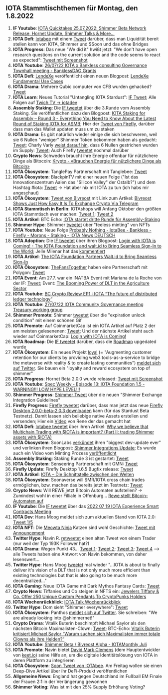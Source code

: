 ## IOTA Stammtischthemen für Montag, den 1.8.2022

1. **IF Youtube**: [IOTA Quicktakes 25.07.2022: Shimmer Beta Network Release, Hornet Update, Shimmer Talks & More...](https://www.youtube.com/watch?v=F85vsEA9Tjc)
2. **IOTA Defi**: [Iotabee](https://twitter.com/iotabee) mit einem [Tweet](https://twitter.com/iotabee/status/1551838076992880645?s=20&t=TxdDY8XygmyyFQK7B4nJCw) darüber, dass man Liquidität bereit stellen kann von IOTA, Shimmer und $Soon und das ohne Bridges
3. **IOTA Progress**: Das neue "We did it" hwißt jetzt: "We don't have open research questions on the current solution and the code seems to react as expected": [Tweet mit Screenshot](https://twitter.com/Vrom14286662/status/1551858389617197056?s=20&t=iPeLP4B3KJB0Zxe5DKBApw)
4. **IOTA Youtube**: [26/07/22 IOTA x Bankless consulting Governance Townhall meeting - BanklessDAO Grants](https://www.youtube.com/watch?v=oetKHc2Q8hg)
5. **IOTA Defi**: [LendeXe](https://twitter.com/LendeXeFinance) veröffentlicht einen neuen Blogpost: [LendeXe Fundamental Use Cases](https://medium.com/@LendeXeFinance/lendexe-fundamental-use-cases-8c58a51d8673)
6. **IOTA Drama**: Mehrere Qubic computer von CFB wurden gehacked? [Tweet](https://twitter.com/c___f___b/status/1551882986345349124?s=20&t=iPeLP4B3KJB0Zxe5DKBApw)
7. **IOTA Learn**: Neues Tutorial "Untangling IOTA Stardust": [IF Tweet](https://twitter.com/iota/status/1551930419272196099?s=20&t=ikgvPLm7rM5gHAq7_kBIqQ); Alle Folgen auf [Twich TV -> iotadev](https://www.twitch.tv/iotadev)
8. **Assembly Staking**: Die [IF tweetet](https://twitter.com/iota/status/1551915247484674050?s=20&t=ikgvPLm7rM5gHAq7_kBIqQ) über die 3.Runde vom Assembly Staking. Sie veröffentlichen dazu den Blogpost: [IOTA Staking for Assembly – Round 3 - Everything You Need to Know About the Latest  Round of Staking IOTA for ASMB](https://blog.iota.org/iota-staking-for-assembly-part-3/); Hier der [Tweet von Firefly](https://twitter.com/fireflywallet/status/1551920321686544385?s=20&t=3HycGaOGosva4sFG3a5Smg), darüber dass man das Wallet updaten muss um zu staken
9. **IOTA Drama**: Es gbit natürlich wieder einige die sich beschweren, weil sie 6 Nullen "weniger" Shimmer Token bekommen haben als gedacht: [Tweet](https://twitter.com/Kwontik/status/1552200324038942721?s=20&t=RjPbtMqj59raoAmYQta9dA); Charly Varly [weist darauf hin](https://twitter.com/c_varley/status/1551935073372495874?s=20&t=RjPbtMqj59raoAmYQta9dA), dass 6 Nullen gestrichen wurden im Supply: [Tweet](https://twitter.com/shimmernet/status/1526502979775434752?s=20&t=RjPbtMqj59raoAmYQta9dA); Auch Firefly [tweetet](https://twitter.com/fireflywallet/status/1552319343412842496?s=20&t=bLiaY5mFGYNIKth0ZfjMug) nochmal darüber
10. **Crypto News**: Schweden braucht ihre Energie offenbar für nützlichere Dinge als Bitocoin: [Krypto - «Brauchen Energie für nützlichere Dinge als Bitcoin»](https://www.cash.ch/news/politik/krypto-brauchen-energie-fuer-nuetzlichere-dinge-als-bitcoin-1990444)
11. **IOTA Ökosystem**: TanglePay Partnerschaft mit Tanglebee: [Tweet](https://twitter.com/iotabee/status/1552203231798956039?s=20&t=ey_cK5Ci__QZM5slyqnHEQ)
12. **IOTA Ökosystem**: BlackpinTV mit einer neuen Folge ("Ist das Innovationszentrum Aalen das "Silicon Valley" der Ostalb?") und dem Hashtag #iota: [Tweet](https://twitter.com/BLACKPIN_GmbH/status/1552223272665743360?s=20&t=ey_cK5Ci__QZM5slyqnHEQ) -> Hat aber nix mit IOTA zu tun (ich habs mir angeschaut)
13. **IOTA Ökosystem**: [Tweet von Bivreost](https://twitter.com/bivreost/status/1552229156913643522?s=20&t=ey_cK5Ci__QZM5slyqnHEQ) mit Link zum Artikel: [Bivreost Shows Just How Easy It Is To Exchange Crypto Via Telegram](https://blockonomi.com/bivreost-shows-just-how-easy-it-is-to-exchange-crypto-via-telegram/)
14. **IOTA Stammtisch in Berlin**: IOTAshops will Anfang Oktober den größten IOTA Stammtisch ever machen: [Tweet 1](https://twitter.com/iotashop/status/1552240131804987393?s=20&t=8Ac2rgu2UVR1ya94BvA5ig); [Tweet 2](https://twitter.com/iotashop/status/1552762695681822720?s=20&t=dVsDPk9ih0XGbbjzcoihqw)
15. **IOTA Artikel**: BTC Echo: [IOTA startet dritte Runde für Assembly-Staking](https://www.btc-echo.de/schlagzeilen/iota-startet-dritte-runde-fuer-assembly-staking-147426/)
16. **Shimmer Hype**: Shimmer [tweetet](https://twitter.com/shimmernet/status/1552277701649731584?s=20&t=bLiaY5mFGYNIKth0ZfjMug) über "feeless minting" von NFTs
17. **IOTA Youtube**: Neue Folge [Probably Nothing - IotaBee - Bankless - Firefly - Morons - Staking - IOTA News DEUTSCH](https://www.youtube.com/watch?v=FluFFwNzLZI)
18. **IOTA Adoption**: Die [IF tweetet](https://twitter.com/iota/status/1552277636612870144?s=20&t=bLiaY5mFGYNIKth0ZfjMug) über ihren Blogpost: [Login with IOTA is Coming! - The IOTA Foundation and walt.id to Bring Seamless Sign-In to the World](https://blog.iota.org/login-with-iota-walt-id/); Jelle Milenar hat das [kommentiert](https://twitter.com/JelleFm/status/1552288515727163392?s=20&t=bLiaY5mFGYNIKth0ZfjMug)
19. **IOTA Artikel**: [The IOTA Foundation Partners Walt.id to Bring Seamless Sign-In](https://news.coinxhigh.com/2022/07/28/the-iota-foundation-partners-walt-id-to-bring-seamless-sign-in/)
20. **IOTA Ökosystem**: [TheFansTogether](https://twitter.com/TheFansTogether) haben eine Partnerschaft mit Polygon: [Tweet](https://twitter.com/TheFansTogether/status/1552292367968919555?s=20&t=8Ac2rgu2UVR1ya94BvA5ig)
21. **IOTA Event**: Am 27.7. war ein INATBA Event mit Mariana de la Roche von der IF: [Tweet](https://twitter.com/INATBA_org/status/1549775529179578368?s=20&t=8Ac2rgu2UVR1ya94BvA5ig); Event: [The Booming Power of DLT in the Agriculture Sector](https://inatba.org/events-calendar/the-booming-power-of-dlt-in-the-agriculture-sector/)
22. **IOTA Youtube**: [BC Crypto Review EP1 : IOTA “The future of distributed ledger technology”](https://www.youtube.com/watch?v=ssVRyp3olNo&feature=youtu.be)
23. **IOTA Youtube**: [27/07/22 IOTA Community Governance meeting Treasury working group](https://www.youtube.com/watch?v=5frBMaCmryk&feature=youtu.be)
24. **Shimmer Promote**: Shimmer [tweetet](https://twitter.com/shimmernet/status/1552549460189876226?s=20&t=spX2X2kpGyG5jtB--RAoBA) über die "expiration unlock condition" mit einem schönen Gif
25. **IOTA Promote**: Auf CoinmarketCap ist ein IOTA Artikel auf Platz 2 der am meisten gelesenenen: [Tweet](https://twitter.com/CoinMarketCap/status/1552486457687715841?s=20&t=spX2X2kpGyG5jtB--RAoBA); Und der nächste Artikel steht auch wieder auf CoinmarketCap: [Login with IOTA is Coming!](https://coinmarketcap.com/community/articles/32206)
26. **IOTA Roadmap**: Die [IF tweetet](https://twitter.com/iota/status/1552639726045241347?s=20&t=AQvsHSlwBtMblpldua2mHA) darüber, dass die [Roadmap](https://roadmap.iota.org/) upgedated wurde
27. **IOTA Ökosystem**: Ein neues Projekt [loyal](https://twitter.com/loyal_web3) (= "Augmenting customer retention for our clients by providing web3 tools-as-a-service to bridge the metaverse with reality & to create lasting communities") [meldet sich auf Twitter](https://twitter.com/loyal_web3/status/1552597213716570119?s=20&t=b3QGUPiMBLek0Vn3aDsUGg). Sie bauen ein "loyalty and reward ecosystem on top of shimmer"
28. **IOTA Progress**: Hornet Beta 2.0.0 wurde released: [Tweet mit Screenshot](https://twitter.com/Vrom14286662/status/1552711265885224966?s=20&t=dVsDPk9ih0XGbbjzcoihqw)
29. **IOTA Youtube**: [Spec Weekly - Episode 13: IOTA Foundation 1.5 - WARNING!!! LOW HYPE LEVEL!!!](https://www.youtube.com/watch?v=_h7FdO8Cq5o)
30. **Shimmer Progress**: [Shimmer Tweet](https://twitter.com/shimmernet/status/1552685324052172803?s=20&t=dVsDPk9ih0XGbbjzcoihqw) über die neuen "Shimmer Exchange Integration Guidelines"
31. **Firefly Progress**: [Firefly tweetet](https://twitter.com/fireflywallet/status/1552693877815099392?s=20&t=dVsDPk9ih0XGbbjzcoihqw) darüber, dass man jetzt das neue [Firefly Desktop 2.0.0-beta-2.0.3 downloaden](https://github.com/iotaledger/firefly/releases/tag/desktop-2.0.0-beta-2.0.3) kann (für das Stardust Beta Testnetz). Damit lassen sich beliebige native Assets erstellen und versenden; Hier ein [Video](https://twitter.com/renewid/status/1552709186722697219?s=20&t=dVsDPk9ih0XGbbjzcoihqw) von Rene der das gemacht hat
32. **IOTA Defi**: [Iotabee tweetet](https://twitter.com/iotabee/status/1552921929878802432?s=20&t=dVsDPk9ih0XGbbjzcoihqw) über ihren Artikel: [Why we believe that Multichain Trading with $IOTA is important? (Part II: trading Shimmer assets with $IOTA)](https://medium.com/@iotabee/why-we-believe-that-multichain-trading-with-iota-is-important-16f330e5522b)
33. **IOTA Ökosystem**: SoonLabs [verkündet](https://twitter.com/soon_labs/status/1552896391059386368?s=20&t=dVsDPk9ih0XGbbjzcoihqw) ihren "biggest dev-update ever" und verlinken ihren Blogpost: [Shimmer Integrations Update](https://soonlabs.medium.com/shimmer-integrations-update-efa83716cadf); Es wurde auch ein Video vom Minting Prozess [veröffentlicht](https://soonlabs.medium.com/shimmer-integrations-update-efa83716cadf)
34. **Assembly Staking**: Staking Runde 3 ist gestartet: [Tweet](https://twitter.com/assembly_net/status/1553002421969879041?s=20&t=dVsDPk9ih0XGbbjzcoihqw)
35. **IOTA Ökosystem**: Senseering Partnerschaft mit GMN: [Tweet](https://twitter.com/senseering/status/1552999275516362753?s=20&t=dVsDPk9ih0XGbbjzcoihqw)
36. **Firefly Update**: Firefly Desktop 1.6.5 Bugfix release: [Tweet](https://twitter.com/fireflywallet/status/1552976411237011456?s=20&t=GtuoKfAxJUBrS62pfIutRA)
37. **IOTA Artikel**: [IOTA – Die Schnittstelle zwischen den Welten](https://www.bayreuther-tagblatt.de/bt-magazin/iota-die-schnittstelle-zwischen-den-welten/)
38. **IOTA Ökosystem**: Soonaverse will SMR/IOTA cross chain trades ermöglichen, bzw. machen das bereits jetzt im Testnetz: [Tweet](https://twitter.com/adam_unchained/status/1552898028826005504?s=20&t=iTIsvnIR0QSuiAb-vgm83g)
39. **Crypto News**: Will REWE jetzt Bitcoin Automaten aufstellen? -> Zumindest wohl in einer Filliale in Offenburg... [Rewe stellt Bitcoin-Automaten auf](https://www.btc-echo.de/schlagzeilen/rewe-stellt-bitcoin-automaten-auf-147491/)
40. **IF Youtube**: Die [IF tweetet](https://twitter.com/iota/status/1553319494940065792?s=20&t=iTIsvnIR0QSuiAb-vgm83g) über das [2022 07 19 IOTA Experience Smart Contracts Meeting](https://www.youtube.com/watch?v=vj5SIup4S8Q)
41. **IOTA Dev**: Hans Moog meldet sich zum aktuellen Stand von IOTA 2.0: [Tweet 1/5](https://twitter.com/hus_qy/status/1553359327167217664?s=20&t=iTIsvnIR0QSuiAb-vgm83g)
42. **IOTA NFT**: Die [Meowta Ninja](https://twitter.com/MeowtaNFT) Katzen sind wohl Geschichte: [Tweet mit Announcement](https://twitter.com/Vrom14286662/status/1553297399547924480?s=20&t=iTIsvnIR0QSuiAb-vgm83g)
43. **Twitter Hype**: Navin R. [retweetet](https://twitter.com/navinram999/status/1553473984737550337?s=20&t=SsewfeJ7mz9LNPYVPL9-uw) einen alten Tweet von einem Trader (nur weil der Typ 193K Follower hat?)
44. **IOTA Drama**: Wegen Punkt 43... [Tweet 1](https://twitter.com/OnlyLive4Ever/status/1553679729424842752?s=20&t=g8KZO1HiRQECNzyPUU_xuw); [Tweet 2](https://twitter.com/Danarino1982/status/1553642334730035202?s=20&t=xHsJcPDgwZzKIjXnVNJ79g); [Tweet 3](https://twitter.com/Balkong/status/1553479583441330177?s=20&t=xHsJcPDgwZzKIjXnVNJ79g); [Tweet 4](https://twitter.com/lukasleys/status/1553684307700580353?s=20&t=xHsJcPDgwZzKIjXnVNJ79g)  --> alle Tweets haben eine Antwort von Navin bekommen, von daher lesenswert...
45. **Twitter Hype**: Hans Moog [tweetet](https://twitter.com/hus_qy/status/1553492845633437698?s=20&t=xHsJcPDgwZzKIjXnVNJ79g) mal wieder "...IOTA is about to finally deliver it's vision of a DLT that is not only much more efficient than existing technologies but that is also going to be much more decentralized..."
46. **IOTA Gaming**: Neue IOTA Game mit Dark Mythos Fantasy Cards: [Tweet](https://twitter.com/DarkMythosIOTA/status/1552571234193473536?s=20&t=zpff6OZ1t7_Llb6diJiU-A)
47. **Crypto News**: Tiffanies und Co steigen in NFTS ein: [Jewelers Tiffany & Co. Offer 250 Unique Custom Pendants To CryptoPunks Holders](https://bitcoinist.com/jewelers-tiffany-co-pendants-cryptopunks-holders/)
48. **IOTA Wochenrückblick**: [IOTA Talk Wochenrückblick](https://www.iota-talk.com/index.php?article/206-wochenr%C3%BCckblick-vom-24-bis-30-juli-2022/)
49. **Twitter Hype**: Dom sieht "Shimmer everywhere": [Tweet](https://twitter.com/DomSchiener/status/1554000509568163841?s=20&t=-EfkobINKhAZ1YdvATCKaA)
50. **IOTA Ökosystem**: Panthos [meldet sich auf Twitter](https://twitter.com/PantosIO/status/1554025035786076160?s=20&t=CqnLFSx62crc_IT3AYbkhA). Sie schreiben: "We are already looking into @shimmernet!"
51. **Crypto Drama**: Vitalik Buterin beschimpft Michael Saylor als den nächsten Bitcoin Maximalisten-Clown: [Tweet](https://twitter.com/VitalikButerin/status/1553563862942633984?s=20&t=g8KZO1HiRQECNzyPUU_xuw); BTC-Echo: [Vitalik Buterin kritisiert Michael Saylor 
“Warum suchen sich Maximalisten immer totale Clowns als ihre Helden?”](https://www.btc-echo.de/news/buterin-saylor-bitcoin-maximalisten-clowns-147735/)
53. **IOTA Youtube**: [Shimmer Beta / Bivreost Alpha - IOTAMonthly Juli](https://www.youtube.com/watch?v=mn7TSiWKcJ8&feature=youtu.be)
54. **IOTA Promote**: Navin bietet [David Mark Clemens](https://twitter.com/davidmarkclem) (dem Hauptentwickler von [keet.io](https://keet.io/)) seine Hilfe an, um die digitale Identitätslösung von IOTA in deren Plattform zu integrieren
55. **IOTA Ökosystem**: [Soon Tweet von IOTAbee](https://twitter.com/iotabee/status/1554039197517942784?s=20&t=xkJV0EYK5zh_MYVx12ES4w). Am Freitag wollen sie einen Deep-Dive Artikel über ihr DeFi-Produkt veröffentlichen
56. **Allgemeine News**: England hat gegen Deutschland im Fußball EM Finale der Frauen 2:1 in der Verlängerung gewonnen
57. **Shimmer Voting**: Was ist mit den 25% Supply Erhöhung Voting?







